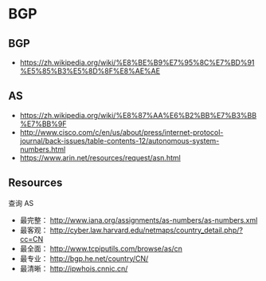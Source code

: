 # BGP

## BGP

- https://zh.wikipedia.org/wiki/%E8%BE%B9%E7%95%8C%E7%BD%91%E5%85%B3%E5%8D%8F%E8%AE%AE

## AS

- https://zh.wikipedia.org/wiki/%E8%87%AA%E6%B2%BB%E7%B3%BB%E7%BB%9F
- http://www.cisco.com/c/en/us/about/press/internet-protocol-journal/back-issues/table-contents-12/autonomous-system-numbers.html
- https://www.arin.net/resources/request/asn.html

## Resources

查询 AS

- 最完整： http://www.iana.org/assignments/as-numbers/as-numbers.xml
- 最客观： http://cyber.law.harvard.edu/netmaps/country_detail.php/?cc=CN
- 最全面： http://www.tcpiputils.com/browse/as/cn
- 最专业： http://bgp.he.net/country/CN/
- 最清晰： http://ipwhois.cnnic.cn/
